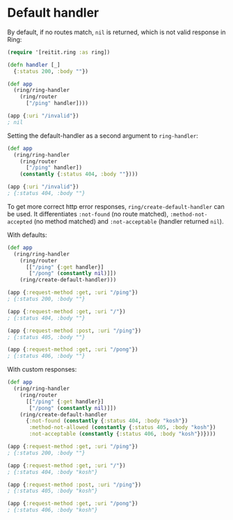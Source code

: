 # Default handler

By default, if no routes match, `nil` is returned, which is not valid response in Ring:

```clj
(require '[reitit.ring :as ring])

(defn handler [_]
  {:status 200, :body ""})

(def app
  (ring/ring-handler
    (ring/router
      ["/ping" handler])))

(app {:uri "/invalid"})
; nil
```

Setting the default-handler as a second argument to `ring-handler`:

```clj
(def app
  (ring/ring-handler
    (ring/router
      ["/ping" handler])
    (constantly {:status 404, :body ""})))

(app {:uri "/invalid"})
; {:status 404, :body ""}
```

To get more correct http error responses, `ring/create-default-handler` can be used. It differentiates `:not-found` (no route matched), `:method-not-accepted` (no method matched) and `:not-acceptable` (handler returned `nil`).

With defaults:

```clj
(def app
  (ring/ring-handler
    (ring/router
      [["/ping" {:get handler}]
       ["/pong" (constantly nil)]])
    (ring/create-default-handler)))

(app {:request-method :get, :uri "/ping"})
; {:status 200, :body ""}

(app {:request-method :get, :uri "/"})
; {:status 404, :body ""}

(app {:request-method :post, :uri "/ping"})
; {:status 405, :body ""}

(app {:request-method :get, :uri "/pong"})
; {:status 406, :body ""}
```

With custom responses:

```clj
(def app
  (ring/ring-handler
    (ring/router
      [["/ping" {:get handler}]
       ["/pong" (constantly nil)]])
    (ring/create-default-handler
      {:not-found (constantly {:status 404, :body "kosh"})
       :method-not-allowed (constantly {:status 405, :body "kosh"})
       :not-acceptable (constantly {:status 406, :body "kosh"})})))

(app {:request-method :get, :uri "/ping"})
; {:status 200, :body ""}

(app {:request-method :get, :uri "/"})
; {:status 404, :body "kosh"}

(app {:request-method :post, :uri "/ping"})
; {:status 405, :body "kosh"}

(app {:request-method :get, :uri "/pong"})
; {:status 406, :body "kosh"}
```